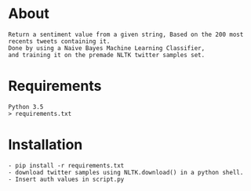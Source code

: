 
# About

    Return a sentiment value from a given string, Based on the 200 most recents tweets containing it.
    Done by using a Naive Bayes Machine Learning Classifier,
    and training it on the premade NLTK twitter samples set.


# Requirements

    Python 3.5
    > requirements.txt


# Installation

    - pip install -r requirements.txt
    - download twitter samples using NLTK.download() in a python shell.
    - Insert auth values in script.py
